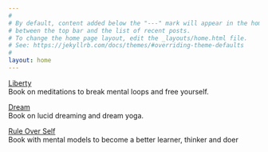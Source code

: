 ```yaml
---
#
# By default, content added below the "---" mark will appear in the home page
# between the top bar and the list of recent posts.
# To change the home page layout, edit the _layouts/home.html file.
# See: https://jekyllrb.com/docs/themes/#overriding-theme-defaults
#
layout: home
---
```


[Liberty](https://link.com.de/liberty)
<br>
Book on meditations to break mental loops and free yourself.

[Dream](https://link.com.de/dream)
<br>
Book on lucid dreaming and dream yoga.

[Rule Over Self](https://link.com.de/ruleoverself)
<br>
Book with mental models to become a better learner, thinker and doer


